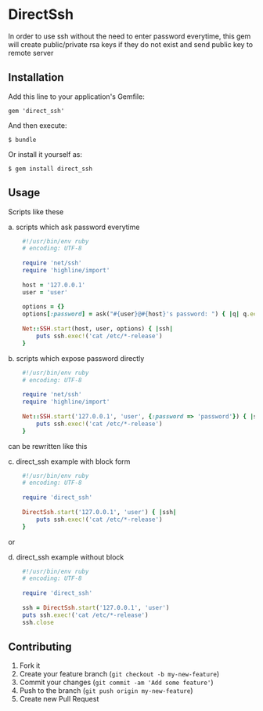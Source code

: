 # DirectSsh

In order to use ssh without the need to enter password everytime,
this gem will create public/private rsa keys if they do not exist
and send public key to remote server

## Installation

Add this line to your application's Gemfile:

    gem 'direct_ssh'

And then execute:

    $ bundle

Or install it yourself as:

    $ gem install direct_ssh

## Usage

Scripts like these

a. scripts which ask password everytime

```ruby
    #!/usr/bin/env ruby
    # encoding: UTF-8
    
    require 'net/ssh'
    require 'highline/import'
    
    host = '127.0.0.1'
    user = 'user'
    
    options = {}
    options[:password] = ask("#{user}@#{host}'s password: ") { |q| q.echo = false }
    
    Net::SSH.start(host, user, options) { |ssh|
        puts ssh.exec!('cat /etc/*-release')
    }
```

b. scripts which expose password directly

```ruby
    #!/usr/bin/env ruby
    # encoding: UTF-8
    
    require 'net/ssh'
    require 'highline/import'
    
    Net::SSH.start('127.0.0.1', 'user', {:password => 'password'}) { |ssh|
        puts ssh.exec!('cat /etc/*-release')
    }
```

can be rewritten like this

c. direct_ssh example with block form

```ruby
    #!/usr/bin/env ruby
    # encoding: UTF-8
    
    require 'direct_ssh'
    
    DirectSsh.start('127.0.0.1', 'user') { |ssh|
        puts ssh.exec!('cat /etc/*-release')
    }
```

or

d. direct_ssh example without block

```ruby
    #!/usr/bin/env ruby
    # encoding: UTF-8
    
    require 'direct_ssh'
    
    ssh = DirectSsh.start('127.0.0.1', 'user')
    puts ssh.exec!('cat /etc/*-release')
    ssh.close
```

## Contributing

1. Fork it
2. Create your feature branch (`git checkout -b my-new-feature`)
3. Commit your changes (`git commit -am 'Add some feature'`)
4. Push to the branch (`git push origin my-new-feature`)
5. Create new Pull Request
